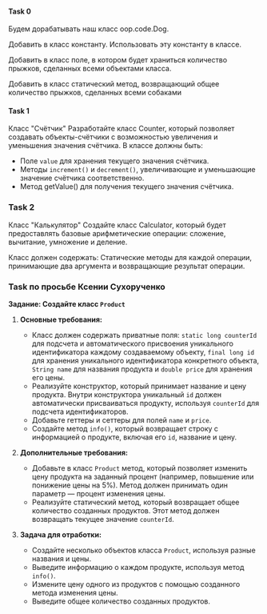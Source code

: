 #### Task 0

Будем дорабатывать наш класс oop.code.Dog.

Добавить в класс константу. Использовать эту константу в классе.

Добавить в класс поле, в котором будет храниться количество прыжков, сделанных всеми объектами класса.

Добавить в класс статический метод, возвращающий общее количество прыжков, сделанных всеми собаками

#### Task 1

Класс "Счётчик"
Разработайте класс Counter, который позволяет создавать объекты-счётчики с возможностью увеличения и уменьшения значения счётчика. 
В классе должны быть:

- Поле `value` для хранения текущего значения счётчика.
- Методы `increment()` и `decrement()`, увеличивающие и уменьшающие значение счётчика соответственно.
- Метод getValue() для получения текущего значения счётчика.

### Task 2
Класс "Калькулятор"
Создайте класс Calculator, который будет предоставлять базовые арифметические операции: сложение, вычитание, умножение и деление. 

Класс должен содержать:
Статические методы для каждой операции, принимающие два аргумента и возвращающие результат операции.

### Task по просьбе Ксении Сухорученко

**Задание: Создайте класс `Product`**

1. **Основные требования:**
    - Класс должен содержать приватные поля: `static long counterId` для подсчета и автоматического присвоения уникального идентификатора каждому создаваемому объекту, `final long id` для хранения уникального идентификатора конкретного объекта, `String name` для названия продукта и `double price` для хранения его цены.
    - Реализуйте конструктор, который принимает название и цену продукта. Внутри конструктора уникальный `id` должен автоматически присваиваться продукту, используя `counterId` для подсчета идентификаторов.
    - Добавьте геттеры и сеттеры для полей `name` и `price`.
    - Создайте метод `info()`, который возвращает строку с информацией о продукте, включая его `id`, название и цену.

2. **Дополнительные требования:**
    - Добавьте в класс `Product` метод, который позволяет изменить цену продукта на заданный процент (например, повышение или понижение цены на 5%). Метод должен принимать один параметр — процент изменения цены.
    - Реализуйте статический метод, который возвращает общее количество созданных продуктов. Этот метод должен возвращать текущее значение `counterId`.

3. **Задача для отработки:**
    - Создайте несколько объектов класса `Product`, используя разные названия и цены.
    - Выведите информацию о каждом продукте, используя метод `info()`.
    - Измените цену одного из продуктов с помощью созданного метода изменения цены.
    - Выведите общее количество созданных продуктов.













